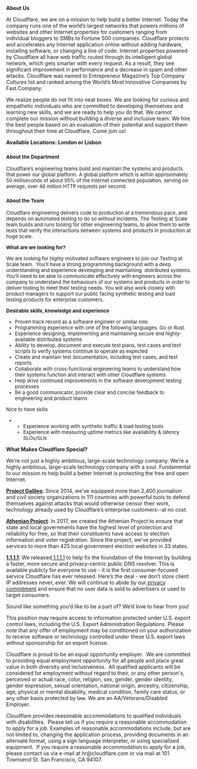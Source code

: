 <div class="content-intro">
	<div><strong>About Us</strong></div>
	<div>
		<p>At Cloudflare, we are on a mission to help build a better Internet. Today the company runs one of the world’s largest networks that powers millions of websites and other Internet properties for customers ranging from individual bloggers to SMBs to Fortune 500 companies. Cloudflare protects and accelerates any Internet application online without adding hardware, installing software, or changing a line of code. Internet properties powered by Cloudflare all have web traffic routed through its intelligent global network, which gets smarter with every request. As a result, they see significant improvement in performance and a decrease in spam and other attacks. Cloudflare was named to Entrepreneur Magazine’s Top Company Cultures list and ranked among the World’s Most Innovative Companies by Fast Company.&nbsp;</p>
		<p><span style="font-weight: 400;">We realize people do not fit into neat boxes. We are looking for curious and empathetic individuals who are committed to developing themselves and learning new skills, and we are ready to help you do that. We cannot complete our mission without building a diverse and inclusive team. We hire the best people based on an evaluation of their potential and support them throughout their time at Cloudflare. Come join us!&nbsp;</span></p>
	</div>
</div>
<p><strong>Available Locations: London or Lisbon</strong></p>
<h3><span style="font-size: 10pt;"><strong>About the Department</strong></span></h3>
<p><span style="font-size: 10pt;">Cloudflare’s engineering teams build and maintain the systems and products that power our global platform. A global platform which is within approximately 50 milliseconds of about 95% of the Internet connected population, serving on average, over 46 million HTTP requests per second.</span></p>
<h3><span style="font-size: 10pt;"><strong>About the Team</strong></span></h3>
<p><span style="font-size: 10pt;">Cloudflare engineering delivers code to production at a tremendous pace, and depends on automated testing to do so without incidents. The Testing at Scale team builds and runs tooling for other engineering teams, to allow them to write tests that verify the interactions between systems and products in production at huge scale.</span></p>
<p><span style="font-size: 10pt;"><strong>What are we looking for?</strong></span></p>
<p><span style="font-size: 10pt;">We are looking for highly motivated software engineers to join our Testing at Scale team.&nbsp; You’ll have a strong programming background with a deep understanding and experience developing and maintaining&nbsp; distributed systems. You’ll need to be able to communicate effectively with engineers across the company to understand the behaviours of our systems and products in order to deliver tooling to meet their testing needs. You will also work closely with product managers to support our public facing synthetic testing and load testing products for enterprise customers.</span></p>
<p><span style="font-size: 10pt;"><strong>Desirable skills, knowledge and experience</strong></span></p>
<ul>
	<li style="font-size: 10pt;"><span style="font-size: 10pt;">Proven track record as a software engineer or similar role.</span></li>
	<li style="font-size: 10pt;"><span style="font-size: 10pt;">Programming experience with one of the following languages. Go or Rust.&nbsp;</span></li>
	<li style="font-size: 10pt;"><span style="font-size: 10pt;">Experience designing, implementing and maintaining secure and highly-available distributed systems</span></li>
	<li style="font-size: 10pt;"><span style="font-size: 10pt;">Ability to develop, document and execute test plans, test cases and test scripts to verify systems continue to operate as expected</span></li>
	<li style="font-size: 10pt;"><span style="font-size: 10pt;">Create and maintain test documentation, including test cases, and test reports&nbsp;</span></li>
	<li style="font-size: 10pt;"><span style="font-size: 10pt;">Collaborate with cross-functional engineering teams to understand how their systems function and interact with other Cloudflare systems</span></li>
	<li style="font-size: 10pt;"><span style="font-size: 10pt;">Help drive continued improvements in the software development testing processes</span></li>
	<li style="font-size: 10pt;"><span style="font-size: 10pt;">Be a good communicator, provide clear and concise feedback to engineering and product teams</span></li>
</ul>
<p><span style="font-size: 10pt;">Nice to have skills</span></p>
<ul>
	<li style="font-size: 10pt;">
		<ul>
			<li style="font-size: 10pt;"><span style="font-size: 10pt;">Experience working with synthetic traffic &amp; load testing tools</span></li>
			<li style="font-size: 10pt;"><span style="font-size: 10pt;">Experience with measuring uptime metrics like availability &amp; latency SLOs/SLIs&nbsp;</span></li>
		</ul>
	</li>
</ul>
<div class="content-conclusion">
	<p><strong>What Makes Cloudflare Special?</strong></p>
	<p><span style="font-weight: 400;">We’re not just a highly ambitious, large-scale technology company. We’re a highly ambitious, large-scale technology company with a soul. Fundamental to our mission to help build a better Internet is protecting the free and open Internet.</span></p>
	<p><a href="https://blog.cloudflare.com/protecting-free-expression-online/"><strong>Project Galileo</strong></a><span style="font-weight: 400;">: Since 2014, we've equipped more than 2,400 journalism and civil society organizations in 111 countries with powerful tools to defend themselves against attacks that would otherwise censor their work, technology already used by Cloudflare’s enterprise customers--at no cost.</span></p>
	<p><strong><a href="https://www.cloudflare.com/athenian/">Athenian Project</a></strong><span style="font-weight: 400;">: In 2017, we created the Athenian Project to ensure that state and local governments have the highest level of protection and reliability for free, so that their constituents have access to election information and voter registration. Since the project, we've provided services to more than 425 local government election websites in 33 states.</span></p>
	<p><a href="https://1.1.1.1/"><strong>1.1.1.1</strong></a><span style="font-weight: 400;">: We released</span><a href="https://1.1.1.1/"> <span style="font-weight: 400;">1.1.1.1</span></a><span style="font-weight: 400;"> to help fix the foundation of the Internet by building a faster, more secure and privacy-centric public DNS resolver. This is available publicly for everyone to use - it is the first consumer-focused service Cloudflare has ever released. Here’s the deal - we don’t store client IP addresses never, ever. We will continue to abide by our</span><a href="https://developers.cloudflare.com/1.1.1.1/privacy/public-dns-resolver"> privacy commitment</a><span style="font-weight: 400;"> and ensure that no user data is sold to advertisers or used to target consumers.</span></p>
	<p><span style="font-weight: 400;">Sound like something you’d like to be a part of? We’d love to hear from you!</span></p>
	<p><span style="font-weight: 400;">This position may require access to information protected under U.S. export control laws, including the U.S. Export Administration Regulations. Please note that any offer of employment may be conditioned on your authorization to receive software or technology controlled under these U.S. export laws without sponsorship for an export license.</span></p>
	<p><span style="font-weight: 400;">Cloudflare is proud to be an equal opportunity employer. &nbsp;We are committed to providing equal employment opportunity for all people and place great value in both diversity and inclusiveness. &nbsp;All qualified applicants will be considered for employment without regard to their, or any other person's, perceived or actual</span> <span style="font-weight: 400;">race, color, religion, sex, gender, gender identity, gender expression, sexual orientation, national origin, ancestry, citizenship, age, physical or mental disability, medical condition, family care status, or any other basis protected by law. </span><span style="font-weight: 400;">We are an AA/Veterans/Disabled Employer.</span></p>
	<p><span style="font-weight: 400;">Cloudflare provides reasonable accommodations to qualified individuals with disabilities. &nbsp;Please tell us if you require a reasonable accommodation to apply for a job. Examples of reasonable accommodations include, but are not limited to, changing the application process, providing documents in an alternate format, using a sign language interpreter, or using specialized equipment. &nbsp;If you require a reasonable accommodation to apply for a job, please contact us via e-mail at </span><span style="font-weight: 400;">hr@cloudflare.com</span><span style="font-weight: 400;"> or via mail at 101 Townsend St. San Francisco, CA 94107.</span></p>
</div>